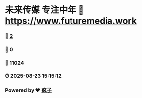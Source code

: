 # 未来传媒 专注中年 :link: https://www.futuremedia.work 
### :page_facing_up: [2](https://www.futuremedia.work/tag.html) 
### :speech_balloon: 0 
### :hibiscus: 11024 
### :alarm_clock: 2025-08-23 15:15:12 
### Powered by :heart: [疯子](https://github.com/granthuang999/Gmeek)
